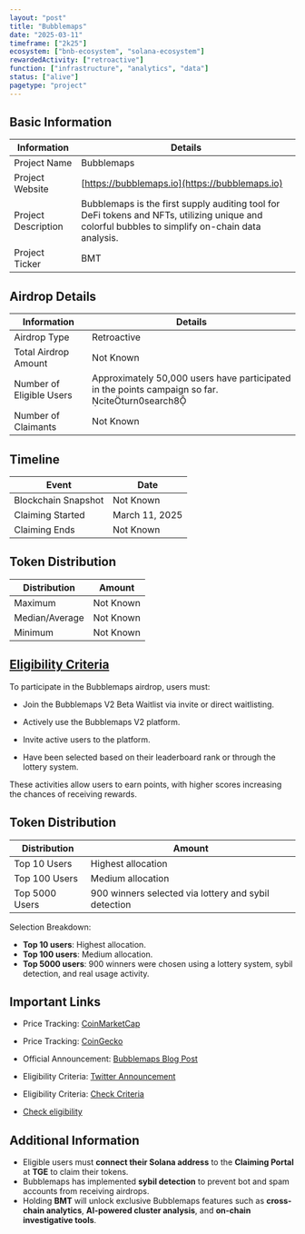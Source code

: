 ```yaml
---
layout: "post"
title: "Bubblemaps"
date: "2025-03-11"
timeframe: ["2k25"]
ecosystem: ["bnb-ecosystem", "solana-ecosystem"]
rewardedActivity: ["retroactive"]
function: ["infrastructure", "analytics", "data"]
status: ["alive"]
pagetype: "project"
---
```


## Basic Information

| Information         | Details                                                                                                                                                              |
| ------------------- | -------------------------------------------------------------------------------------------------------------------------------------------------------------------- |
| Project Name        | Bubblemaps                                                                                                                                                           |
| Project Website     | [https://bubblemaps.io](https://bubblemaps.io)                                                                                                                       |
| Project Description | Bubblemaps is the first supply auditing tool for DeFi tokens and NFTs, utilizing unique and colorful bubbles to simplify on-chain data analysis.|
| Project Ticker      | BMT                                                                                                                                                                  |

## Airdrop Details

| Information              | Details                                                                                         |
| ------------------------ | ----------------------------------------------------------------------------------------------- |
| Airdrop Type             | Retroactive                                                                                     |
| Total Airdrop Amount     | Not Known                                                                                       |
| Number of Eligible Users | Approximately 50,000 users have participated in the points campaign so far. citeturn0search8 |
| Number of Claimants      | Not Known                                                                                       |

## Timeline

| Event               | Date           |
| ------------------- | -------------- |
| Blockchain Snapshot | Not Known      |
| Claiming Started    | March 11, 2025 |
| Claiming Ends       | Not Known      |

## Token Distribution

| Distribution   | Amount    |
| -------------- | --------- |
| Maximum        | Not Known |
| Median/Average | Not Known |
| Minimum        | Not Known |

## [Eligibility Criteria](https://wiki.bubblemaps.io/bmt/airdrop/v2-users)

To participate in the Bubblemaps airdrop, users must:

- Join the Bubblemaps V2 Beta Waitlist via invite or direct waitlisting.

- Actively use the Bubblemaps V2 platform.

- Invite active users to the platform.

- Have been selected based on their leaderboard rank or through the lottery system.

These activities allow users to earn points, with higher scores increasing the chances of receiving rewards.

## Token Distribution

| Distribution   | Amount                                               |
| -------------- | ---------------------------------------------------- |
| Top 10 Users   | Highest allocation                                   |
| Top 100 Users  | Medium allocation                                    |
| Top 5000 Users | 900 winners selected via lottery and sybil detection |

Selection Breakdown:

- **Top 10 users**: Highest allocation.
- **Top 100 users**: Medium allocation.
- **Top 5000 users**: 900 winners were chosen using a lottery system, sybil detection, and real usage activity.

## Important Links

- Price Tracking: [CoinMarketCap](https://coinmarketcap.com/currencies/bubblemaps)

- Price Tracking: [CoinGecko](https://www.coingecko.com/en/coins/bubblemaps)

- Official Announcement: [Bubblemaps Blog Post](https://blog.bubblemaps.io/its-official-the-incoming-token/)
- Eligibility Criteria: [Twitter Announcement](https://x.com/bubblemaps/status/1899384817734803470)
- Eligibility Criteria: [Check Criteria](https://wiki.bubblemaps.io/bmt/airdrop/v2-users)
- [Check eligibility](https://docs.google.com/spreadsheets/d/1E3sUl0VMn_icqf40xor0zUNOyXk2I6lGtcr6hLheeP8/)

## Additional Information

- Eligible users must **connect their Solana address** to the **Claiming Portal** at **TGE** to claim their tokens.
- Bubblemaps has implemented **sybil detection** to prevent bot and spam accounts from receiving airdrops.
- Holding **BMT** will unlock exclusive Bubblemaps features such as **cross-chain analytics**, **AI-powered cluster analysis**, and **on-chain investigative tools**.